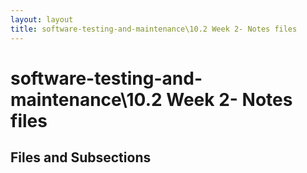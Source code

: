 ```yaml
---
layout: layout
title: software-testing-and-maintenance\10.2 Week 2- Notes files
---
```


# software-testing-and-maintenance\10.2 Week 2- Notes files

## Files and Subsections


